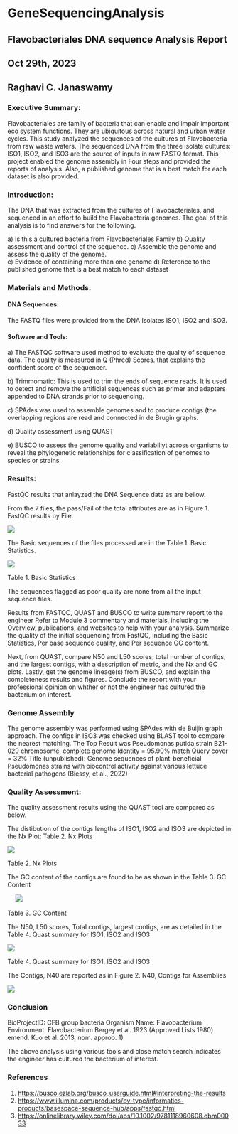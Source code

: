 # GeneSequencingAnalysis
## Flavobacteriales DNA sequence Analysis Report
## Oct 29th, 2023
## Raghavi C. Janaswamy </p>

### Executive Summary: 

Flavobacteriales are family of bacteria that can enable and impair important eco system functions. They are ubiquitous across natural and urban water cycles. This study analyzed the sequences of the cultures of Flavobacteria from raw waste waters. The sequenced DNA from the three isolate cultures: ISO1, ISO2, and ISO3 are the source of inputs in raw FASTQ format. This project enabled the genome assembly in Four steps and provided the reports of analysis. Also, a published genome that is a best match for each dataset is also provided.

### Introduction:

The DNA that was extracted from the cultures of Flavobacteriales, and sequenced in an effort to build the 
Flavobacteria genomes. The goal of this analysis is to find answers for the following. 

a) Is this a cultured bacteria from Flavobacteriales Family
b) Quality assessment and control of the sequence.
c) Assemble the genome and assess the quality of the genome.  
c) Evidence of containing more than one genome
d) Reference to the published genome that is a best match  to each dataset

### Materials and Methods:

####  DNA Sequences: 

The FASTQ files were provided from the DNA Isolates ISO1, ISO2 and ISO3.  

#### Software and Tools: 

a) The FASTQC software used method to evaluate the quality of sequence data. The quality is measured in Q (Phred) Scores. that explains the confident score of the sequencer. 

b) Trimmomatic:  This is used to trim the ends of sequence reads. It is used to detect and remove the artificial sequences such as primer and adapters appended to DNA strands prior to sequencing.

c) SPAdes was used to assemble genomes and to produce contigs (the overlapping regions are read and connected in de Brugin graphs.

d) Quality assessment using QUAST

e) BUSCO to assess the genome quality  and variabiliyt across organisms to reveal the phylogenetic relationships for classification of genomes to species or strains


### Results:

FastQC results that anlayzed the DNA Sequence data as are bellow.

From the 7 files, the pass/Fail of the total attributes are as in Figure 1. FastQC results by File. 

![](img/FASTQCResults.png)	 

The Basic sequences of the files processed are in the Table 1. Basic Statistics.

![](img/BasicStats.png)	 
      	 
 	 
  	 

 	 
  	 
Table 1. Basic Statistics

The sequences flagged as poor quality are none from all the input sequence files. 


Results from FASTQC, QUAST and BUSCO to write summary report to the engineer
Refer to Module 3 commentary and materials, including the Overview, publications, and websites to help with your analysis. Summarize the quality of the initial sequencing from FastQC, including the Basic Statistics, Per base sequence quality, and Per sequence GC content. 

Next, from QUAST, compare N50 and L50 scores, total number of contigs, and the largest contigs, with a description of metric, and the Nx and GC plots. Lastly, get the genome lineage(s) from BUSCO, and explain the completeness results and figures. Conclude the report with your professional opinion on whther or not the engineer has cultured the bacterium on interest. 

### Genome Assembly

The genome assembly was performed using SPAdes with de Buijin graph approach. The configs in ISO3 was checked using BLAST tool to compare the nearest matching. The Top Result was 
Pseudomonas putida strain B21-029 chromosome, complete genome
Identity = 95.90% match
Query cover = 32%
Title (unpublished): Genome sequences of plant-beneficial Pseudomonas strains with biocontrol activity against various lettuce bacterial pathogens (Biessy, et al., 2022)

### Quality Assessment: 

The quality assessment results using the QUAST tool are compared as below.

The distibution of the contigs lengths of ISO1, ISO2 and ISO3 are depicted in the Nx Plot: Table 2. Nx Plots


 ![](img/NXShots.png)	 	 
 	
Table 2. Nx Plots


The GC content of the contigs are found to be as shown in the Table 3. GC Content 

 
 	![](img/GCContent.png)	  
 	
Table 3. GC Content

The N50, L50 scores, Total contigs, largest contigs, are as detailed in the Table 4. Quast summary for ISO1, ISO2 and ISO3

![](img/QuastSummary.png)	 

Table 4. Quast summary for ISO1, ISO2 and ISO3

The Contigs, N40 are reported as in Figure 2. N40, Contigs for Assemblies

![](img/N40Summary.png)	 


### Conclusion

BioProjectID:  CFB group bacteria
Organism Name: Flavobacterium
Environment:
Flavobacterium Bergey et al. 1923 (Approved Lists 1980) emend. Kuo et al. 2013, nom. approb. 1)

The above analysis using various tools and close match search indicates the engineer has cultured the bacterium of interest.

### References

1.	https://busco.ezlab.org/busco_userguide.html#interpreting-the-results
2.	https://www.illumina.com/products/by-type/informatics-products/basespace-sequence-hub/apps/fastqc.html
3.	https://onlinelibrary.wiley.com/doi/abs/10.1002/9781118960608.obm00033



